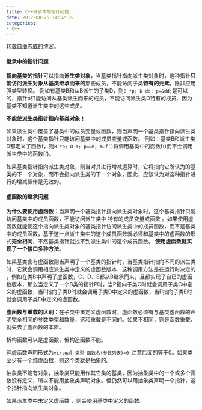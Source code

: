 ```yaml
---
title: C++继承中的指针问题
date: 2017-08-25 14:52:05
categories: 
- C++
---
```


转载自[潘志威的博客](http://blog.csdn.net/itolfn/article/details/7412364)。

#### 继承中的指针问题

**指向基类的指针**可以指向**派生类对象**，当基类指针指向派生类对象时，这种指针**只能访问派生对象从基类继承而来的**那些成员，不能访问子类**特有的元素**，除非应用强类型转换。
例如有基类B和从B派生的子类D，则`B *p; D dd; p=&dd;`是可以的，指针p只能访问从基类派生而来的成员，不能访问派生类D特有的成员．因为基类不知道派生类中的这些成员。

**不能使派生类指针指向基类对象！**

如果派生类中覆盖了基类中的成员变量或函数，则当声明一个基类指针指向派生类对象时，这个基类指针只能访问基类中的成员变量或函数。
例如：基类B和派生类D都定义了函数f，则`B *p; D m; p=&m; m.f()`将调用基类中的函数f()而不会调用派生类中的函数f()。

如果基类指针指向派生类对象，则当对其进行增减运算时，它将指向它所认为的基类的下一个对象，而不会指向派生类的下一个对象，因此，应该认为对这种指针进行的增减操作是无效的。

#### 虚函数的继承问题

**为什么要使用虚函数**：当声明一个基类指针指向派生类对象时，这个基类指针只能访问基类中的成员函数，不能访问派生类中 特有的成员变量或函数 。如果使用虚函数就能使这个指向派生类对象的基类指针访问派生类中的成员函数，而不是基类中的成员函数，基于这一点派生类中的这个成员函数就必须和基类中的虚函数的形式**完全相同**，不然基类指针就找不到派生类中的这个成员函数。
**使用虚函数就实现了一个接口多种方法**。

如果基类含有虚函数则当声明了一个基类的指针时，当基类指针指向不同的派生类时，它就会调用相应派生类中定义的虚函数版本．这种调用方法是在运行时决定的 ，例如在类B中声明了虚函数，C、D、E都从B继承而来，且都实现了自已的虚函数版本，那么当定义了一个B类的指针P时，当P指向子类C时就会调用子类C中定义的虚函数，当P指向子类D时就会调用子类D中定义的虚函数，当P指向子类E时就会调用子类E中定义的虚函数。

**虚函数与重载的区别**：在子类中重定义虚函数时，虚函数必须有与基类虚函数的声明完全相同的参数类型和数量，这和重载是不同的。如果不相同，则是函数重载，就失去了虚函数的本质。

析构函数可以是虚函数，但构造函数不能。

纯虚函数声明形式为`virtual 类型 函数名(参数列表)=0;`注意后面的等于0。如果类至少有一个纯虚函数，则这个类就是抽象的。

抽象类不能有对象，抽象类只能用作其它类的基类，因为抽象类中的一个或多个函数没有定义，所以不能用抽象类声明对象。但仍然可以用抽象类声明一个指针，这个指针指向派生类对象。

如果派生类中未定义虚函数 ，则会使用基类中定义的函数。

